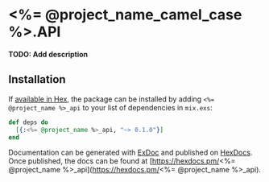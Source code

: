 # <%= @project_name_camel_case %>.API

**TODO: Add description**

## Installation

If [available in Hex](https://hex.pm/docs/publish), the package can be installed
by adding `<%= @project_name %>_api` to your list of dependencies in `mix.exs`:

```elixir
def deps do
  [{:<%= @project_name %>_api, "~> 0.1.0"}]
end
```

Documentation can be generated with [ExDoc](https://github.com/elixir-lang/ex_doc)
and published on [HexDocs](https://hexdocs.pm). Once published, the docs can
be found at [https://hexdocs.pm/<%= @project_name %>_api](https://hexdocs.pm/<%= @project_name %>_api).

